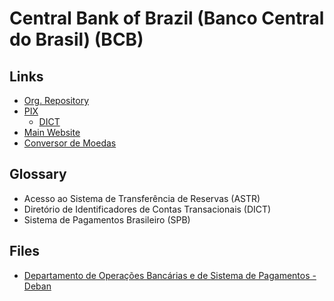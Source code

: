 # Central Bank of Brazil (Banco Central do Brasil) (BCB)

## Links

- [Org. Repository](https://github.com/bacen)
- [PIX](https://bcb.gov.br/estabilidadefinanceira/pix)
  - [DICT](https://bcb.gov.br/content/estabilidadefinanceira/pix/API-DICT.html)
- [Main Website](https://bcb.gov.br)
- [Conversor de Moedas](https://bcb.gov.br/conversao)

## Glossary

- Acesso ao Sistema de Transferência de Reservas (ASTR)
- Diretório de Identificadores de Contas Transacionais (DICT)
- Sistema de Pagamentos Brasileiro (SPB)

## Files

- [Departamento de Operações Bancárias e de Sistema de Pagamentos - Deban](https://bcb.gov.br/pom/spb/estatistica/port/ASTR003.pdf)
